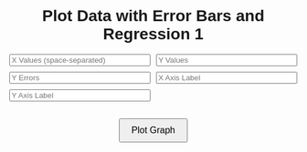 <!DOCTYPE html>
<html lang="en">
<head>
  <meta charset="UTF-8" />
  <title>Plot with Error Bars and Regression</title>
  <script src="https://cdn.plot.ly/plotly-latest.min.js"></script>
  <style>
    body {
      font-family: Arial, sans-serif;
      margin: 40px;
      text-align: center;
    }
    .input-grid {
      display: grid;
      grid-template-columns: repeat(2, 1fr);
      gap: 10px;
      max-width: 600px;
      margin: 0 auto 20px;
    }
    input[type="text"] {
      width: 100%;
      padding: 8px;
    }
    button {
      padding: 10px 20px;
      margin-top: 10px;
      font-size: 16px;
    }
  </style>
</head>
<body>
  <h1>Plot Data with Error Bars and Regression 1</h1>

  <div class="input-grid">
    <input id="xValues" placeholder="X Values (space-separated)">
    <input id="yValues" placeholder="Y Values">
    <input id="yErrors" placeholder="Y Errors">
    <input id="xLabel" placeholder="X Axis Label">
    <input id="yLabel" placeholder="Y Axis Label">
  </div>

  <button onclick="plot()">Plot Graph</button>
  <div id="chart" style="width: 100%; height: 600px;"></div>

  <script>
    function parseInput(id) {
      return document.getElementById(id).value.trim().split(/\s+/).map(Number);
    }

    function weightedLinearRegression(x, y, errors) {
      const w = errors.map(e => 1 / (e * e));
      const sum = arr => arr.reduce((a, b) => a + b, 0);
      const S = sum(w);
      const Sx = sum(x.map((xi, i) => xi * w[i]));
      const Sy = sum(y.map((yi, i) => yi * w[i]));
      const Sxx = sum(x.map((xi, i) => xi * xi * w[i]));
      const Sxy = sum(x.map((xi, i) => xi * y[i] * w[i]));

      const denom = S * Sxx - Sx * Sx;
      const slope = (S * Sxy - Sx * Sy) / denom;
      const intercept = (Sxx * Sy - Sx * Sxy) / denom;

      const slopeError = Math.sqrt(S / denom);
      const interceptError = Math.sqrt(Sxx / denom);

      return { slope, intercept, slopeError, interceptError };
    }

    function plot() {
      const x = parseInput('xValues');
      const y = parseInput('yValues');
      const yErr = parseInput('yErrors');

      if (x.length !== y.length || y.length !== yErr.length) {
        alert("X, Y, and Y Errors must have the same length.");
        return;
      }

      const xLabel = document.getElementById("xLabel").value || "X Axis";
      const yLabel = document.getElementById("yLabel").value || "Y Axis";

      const { slope, intercept, slopeError, interceptError } =
        weightedLinearRegression(x, y, yErr);

      const regressionY = x.map(xi => slope * xi + intercept);

      const traceData = {
        x: x,
        y: y,
        error_y: {
          type: 'data',
          array: yErr,
          visible: true
        },
        mode: 'markers',
        name: 'Data',
        type: 'scatter'
      };

      const traceLine = {
        x: x,
        y: regressionY,
        mode: 'lines',
        name: `Fit: y = ${slope.toFixed(2)} ± ${slopeError.toFixed(2)}x + ${intercept.toFixed(2)} ± ${interceptError.toFixed(2)}`,
        line: { color: 'red' },
        type: 'scatter'
      };

      const layout = {
        title: `Weighted Linear Regression`,
        xaxis: { title: xLabel },
        yaxis: { title: yLabel },
        showlegend: true
      };

      Plotly.newPlot('chart', [traceData, traceLine], layout);
    }
  </script>
</body>
</html>

